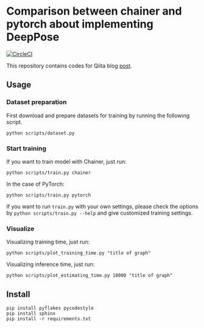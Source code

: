 # Comparison between chainer and pytorch about implementing DeepPose

[![CircleCI](https://circleci.com/gh/ynaka81/DeepPoseComparison.svg?style=svg)](https://circleci.com/gh/ynaka81/DeepPoseComparison)

This repository contains codes for Qiita blog [post](http://qiita.com/ynaka81/items/85659dff4d1c2c593f21).

## Usage

### Dataset preparation
First download and prepare datasets for training by running the following script.
```
python scripts/dataset.py
```

### Start training
If you want to train model with Chainer, just run:
```
python scripts/train.py chainer
```
In the case of PyTorch:
```
python scripts/train.py pytorch
```
If you want to run `train.py` with your own settings, please check the options by `python scripts/train.py --help` and give customized training settings.

### Visualize
Visualizing training time, just run:
```
python scripts/plot_training_time.py "title of graph"
```

Visualizing inference time, just run:
```
python scripts/plot_estimating_time.py 10000 "title of graph"
```

## Install
```
pip install pyflakes pycodestyle
pip install sphinx
pip install -r requirements.txt
```
